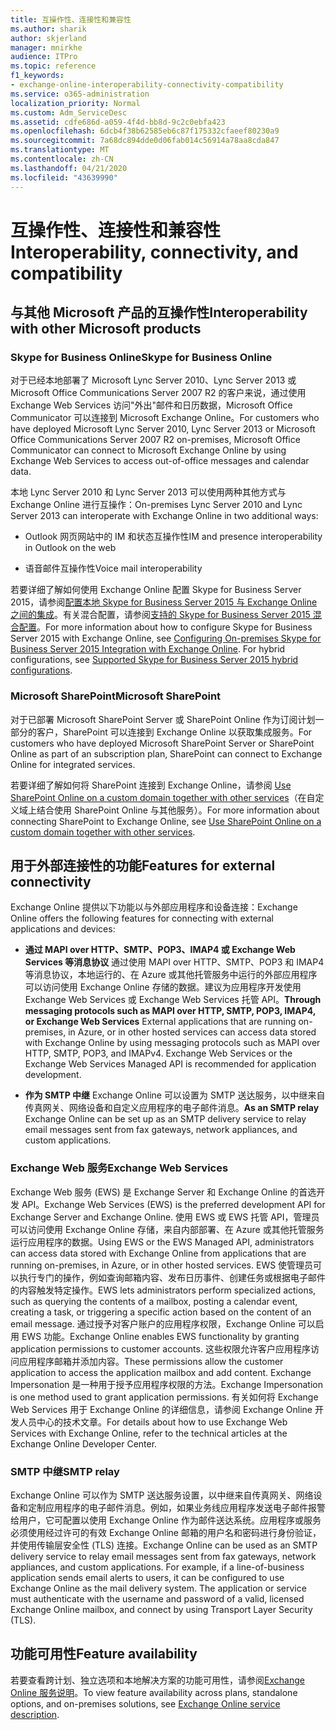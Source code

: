 ```yaml
---
title: 互操作性、连接性和兼容性
ms.author: sharik
author: skjerland
manager: mnirkhe
audience: ITPro
ms.topic: reference
f1_keywords:
- exchange-online-interoperability-connectivity-compatibility
ms.service: o365-administration
localization_priority: Normal
ms.custom: Adm_ServiceDesc
ms.assetid: cdfe686d-a059-4f4d-bb8d-9c2c0ebfa423
ms.openlocfilehash: 6dcb4f38b62585eb6c87f175332cfaeef80230a9
ms.sourcegitcommit: 7a68dc894dde0d06fab014c56914a78aa8cda847
ms.translationtype: MT
ms.contentlocale: zh-CN
ms.lasthandoff: 04/21/2020
ms.locfileid: "43639990"
---
```

# <a name="interoperability-connectivity-and-compatibility"></a><span data-ttu-id="c2948-102">互操作性、连接性和兼容性</span><span class="sxs-lookup"><span data-stu-id="c2948-102">Interoperability, connectivity, and compatibility</span></span>

## <a name="interoperability-with-other-microsoft-products"></a><span data-ttu-id="c2948-103">与其他 Microsoft 产品的互操作性</span><span class="sxs-lookup"><span data-stu-id="c2948-103">Interoperability with other Microsoft products</span></span>

### <a name="skype-for-business-online"></a><span data-ttu-id="c2948-104">Skype for Business Online</span><span class="sxs-lookup"><span data-stu-id="c2948-104">Skype for Business Online</span></span>

<span data-ttu-id="c2948-105">对于已经本地部署了 Microsoft Lync Server 2010、Lync Server 2013 或 Microsoft Office Communications Server 2007 R2 的客户来说，通过使用 Exchange Web Services 访问"外出"邮件和日历数据，Microsoft Office Communicator 可以连接到 Microsoft Exchange Online。</span><span class="sxs-lookup"><span data-stu-id="c2948-105">For customers who have deployed Microsoft Lync Server 2010, Lync Server 2013 or Microsoft Office Communications Server 2007 R2 on-premises, Microsoft Office Communicator can connect to Microsoft Exchange Online by using Exchange Web Services to access out-of-office messages and calendar data.</span></span>
  
<span data-ttu-id="c2948-106">本地 Lync Server 2010 和 Lync Server 2013 可以使用两种其他方式与 Exchange Online 进行互操作：</span><span class="sxs-lookup"><span data-stu-id="c2948-106">On-premises Lync Server 2010 and Lync Server 2013 can interoperate with Exchange Online in two additional ways:</span></span>
  
- <span data-ttu-id="c2948-107">Outlook 网页网站中的 IM 和状态互操作性</span><span class="sxs-lookup"><span data-stu-id="c2948-107">IM and presence interoperability in Outlook on the web</span></span>
    
- <span data-ttu-id="c2948-108">语音邮件互操作性</span><span class="sxs-lookup"><span data-stu-id="c2948-108">Voice mail interoperability</span></span>
    
<span data-ttu-id="c2948-p101">若要详细了解如何使用 Exchange Online 配置 Skype for Business Server 2015，请参阅[配置本地 Skype for Business Server 2015 与 Exchange Online 之间的集成](https://go.microsoft.com/fwlink/p/?LinkId=271804)。有关混合配置，请参阅[支持的 Skype for Business Server 2015 混合配置](https://go.microsoft.com/fwlink/?LinkID=513084)。</span><span class="sxs-lookup"><span data-stu-id="c2948-p101">For more information about how to configure Skype for Business Server 2015 with Exchange Online, see [Configuring On-premises Skype for Business Server 2015 Integration with Exchange Online](https://go.microsoft.com/fwlink/p/?LinkId=271804). For hybrid configurations, see [Supported Skype for Business Server 2015 hybrid configurations](https://go.microsoft.com/fwlink/?LinkID=513084).</span></span>
  
### <a name="microsoft-sharepoint"></a><span data-ttu-id="c2948-111">Microsoft SharePoint</span><span class="sxs-lookup"><span data-stu-id="c2948-111">Microsoft SharePoint</span></span>

<span data-ttu-id="c2948-112">对于已部署 Microsoft SharePoint Server 或 SharePoint Online 作为订阅计划一部分的客户，SharePoint 可以连接到 Exchange Online 以获取集成服务。</span><span class="sxs-lookup"><span data-stu-id="c2948-112">For customers who have deployed Microsoft SharePoint Server or SharePoint Online as part of an subscription plan, SharePoint can connect to Exchange Online for integrated services.</span></span>
  
<span data-ttu-id="c2948-113">若要详细了解如何将 SharePoint 连接到 Exchange Online，请参阅 [Use SharePoint Online on a custom domain together with other services](https://go.microsoft.com/fwlink/?LinkId=271805)（在自定义域上结合使用 SharePoint Online 与其他服务）。</span><span class="sxs-lookup"><span data-stu-id="c2948-113">For more information about connecting SharePoint to Exchange Online, see [Use SharePoint Online on a custom domain together with other services](https://go.microsoft.com/fwlink/?LinkId=271805).</span></span>
  
## <a name="features-for-external-connectivity"></a><span data-ttu-id="c2948-114">用于外部连接性的功能</span><span class="sxs-lookup"><span data-stu-id="c2948-114">Features for external connectivity</span></span>

<span data-ttu-id="c2948-115">Exchange Online 提供以下功能以与外部应用程序和设备连接：</span><span class="sxs-lookup"><span data-stu-id="c2948-115">Exchange Online offers the following features for connecting with external applications and devices:</span></span>
  
- <span data-ttu-id="c2948-p102">**通过 MAPI over HTTP、SMTP、POP3、IMAP4 或 Exchange Web Services 等消息协议** 通过使用 MAPI over HTTP、SMTP、POP3 和 IMAP4 等消息协议，本地运行的、在 Azure 或其他托管服务中运行的外部应用程序可以访问使用 Exchange Online 存储的数据。建议为应用程序开发使用 Exchange Web Services 或 Exchange Web Services 托管 API。</span><span class="sxs-lookup"><span data-stu-id="c2948-p102">**Through messaging protocols such as MAPI over HTTP, SMTP, POP3, IMAP4, or Exchange Web Services** External applications that are running on-premises, in Azure, or in other hosted services can access data stored with Exchange Online by using messaging protocols such as MAPI over HTTP, SMTP, POP3, and IMAPv4. Exchange Web Services or the Exchange Web Services Managed API is recommended for application development.</span></span> 
    
- <span data-ttu-id="c2948-118">**作为 SMTP 中继** Exchange Online 可以设置为 SMTP 送达服务，以中继来自传真网关、网络设备和自定义应用程序的电子邮件消息。</span><span class="sxs-lookup"><span data-stu-id="c2948-118">**As an SMTP relay** Exchange Online can be set up as an SMTP delivery service to relay email messages sent from fax gateways, network appliances, and custom applications.</span></span> 
    
### <a name="exchange-web-services"></a><span data-ttu-id="c2948-119">Exchange Web 服务</span><span class="sxs-lookup"><span data-stu-id="c2948-119">Exchange Web Services</span></span>

<span data-ttu-id="c2948-120">Exchange Web 服务 (EWS) 是 Exchange Server 和 Exchange Online 的首选开发 API。</span><span class="sxs-lookup"><span data-stu-id="c2948-120">Exchange Web Services (EWS) is the preferred development API for Exchange Server and Exchange Online.</span></span> <span data-ttu-id="c2948-121">使用 EWS 或 EWS 托管 API，管理员可以访问使用 Exchange Online 存储，来自内部部署、在 Azure 或其他托管服务运行应用程序的数据。</span><span class="sxs-lookup"><span data-stu-id="c2948-121">Using EWS or the EWS Managed API, administrators can access data stored with Exchange Online from applications that are running on-premises, in Azure, or in other hosted services.</span></span> <span data-ttu-id="c2948-122">EWS 使管理员可以执行专门的操作，例如查询邮箱内容、发布日历事件、创建任务或根据电子邮件的内容触发特定操作。</span><span class="sxs-lookup"><span data-stu-id="c2948-122">EWS lets administrators perform specialized actions, such as querying the contents of a mailbox, posting a calendar event, creating a task, or triggering a specific action based on the content of an email message.</span></span> <span data-ttu-id="c2948-123">通过授予对客户账户的应用程序权限，Exchange Online 可以启用 EWS 功能。</span><span class="sxs-lookup"><span data-stu-id="c2948-123">Exchange Online enables EWS functionality by granting application permissions to customer accounts.</span></span> <span data-ttu-id="c2948-124">这些权限允许客户应用程序访问应用程序邮箱并添加内容。</span><span class="sxs-lookup"><span data-stu-id="c2948-124">These permissions allow the customer application to access the application mailbox and add content.</span></span> <span data-ttu-id="c2948-125">Exchange Impersonation 是一种用于授予应用程序权限的方法。</span><span class="sxs-lookup"><span data-stu-id="c2948-125">Exchange Impersonation is one method used to grant application permissions.</span></span> <span data-ttu-id="c2948-126">有关如何将 Exchange Web Services 用于 Exchange Online 的详细信息，请参阅 Exchange Online 开发人员中心的技术文章。</span><span class="sxs-lookup"><span data-stu-id="c2948-126">For details about how to use Exchange Web Services with Exchange Online, refer to the technical articles at the Exchange Online Developer Center.</span></span>
  
### <a name="smtp-relay"></a><span data-ttu-id="c2948-127">SMTP 中继</span><span class="sxs-lookup"><span data-stu-id="c2948-127">SMTP relay</span></span>

<span data-ttu-id="c2948-p104">Exchange Online 可以作为 SMTP 送达服务设置，以中继来自传真网关、网络设备和定制应用程序的电子邮件消息。例如，如果业务线应用程序发送电子邮件报警给用户，它可配置以使用 Exchange Online 作为邮件送达系统。应用程序或服务必须使用经过许可的有效 Exchange Online 邮箱的用户名和密码进行身份验证，并使用传输层安全性 (TLS) 连接。</span><span class="sxs-lookup"><span data-stu-id="c2948-p104">Exchange Online can be used as an SMTP delivery service to relay email messages sent from fax gateways, network appliances, and custom applications. For example, if a line-of-business application sends email alerts to users, it can be configured to use Exchange Online as the mail delivery system. The application or service must authenticate with the username and password of a valid, licensed Exchange Online mailbox, and connect by using Transport Layer Security (TLS).</span></span>
  
## <a name="feature-availability"></a><span data-ttu-id="c2948-131">功能可用性</span><span class="sxs-lookup"><span data-stu-id="c2948-131">Feature availability</span></span>

<span data-ttu-id="c2948-132">若要查看跨计划、独立选项和本地解决方案的功能可用性，请参阅[Exchange Online 服务说明](exchange-online-service-description.md)。</span><span class="sxs-lookup"><span data-stu-id="c2948-132">To view feature availability across plans, standalone options, and on-premises solutions, see [Exchange Online service description](exchange-online-service-description.md).</span></span>
  

